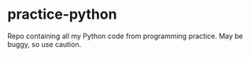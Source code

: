 # practice-python
Repo containing all my Python code from programming practice. May be buggy, so use caution.
